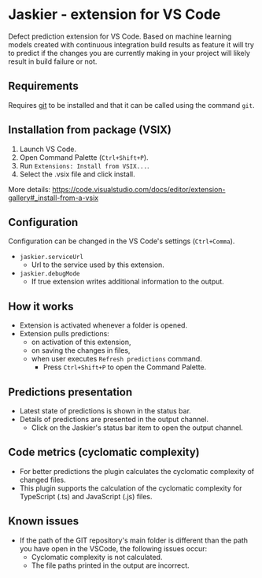 # Jaskier - extension for VS Code
Defect prediction extension for VS Code. Based on machine learning models created with continuous integration build results as feature it will try to predict if the changes you are currently making in your project will likely result in build failure or not.

## Requirements

Requires [git](http://git-scm.com/downloads) to be installed and that it can be called using the command `git`.

## Installation from package (VSIX)

1. Launch VS Code.
2. Open Command Palette (`Ctrl+Shift+P`).
3. Run `Extensions: Install from VSIX...`.
4. Select the .vsix file and click install.

More details: https://code.visualstudio.com/docs/editor/extension-gallery#_install-from-a-vsix

## Configuration

Configuration can be changed in the VS Code's settings (`Ctrl+Comma`).

- `jaskier.serviceUrl`
    - Url to the service used by this extension.
- `jaskier.debugMode`
    - If true extension writes additional information to the output.

## How it works

- Extension is activated whenever a folder is opened.
- Extension pulls predictions:
    - on activation of this extension,
    - on saving the changes in files,
    - when user executes `Refresh predictions` command. 
        - Press `Ctrl+Shift+P` to open the Command Palette.

## Predictions presentation

- Latest state of predictions is shown in the status bar.
- Details of predictions are presented in the output channel.
    - Click on the Jaskier's status bar item to open the output channel.

## Code metrics (cyclomatic complexity)

- For better predictions the plugin calculates the cyclomatic complexity of changed files.
- This plugin supports the calculation of the cyclomatic complexity for TypeScript (.ts) and JavaScript (.js) files.

## Known issues

- If the path of the GIT repository's main folder is different than the path you have open in the VSCode, the following issues occur:
    - Cyclomatic complexity is not calculated.
    - The file paths printed in the output are incorrect.